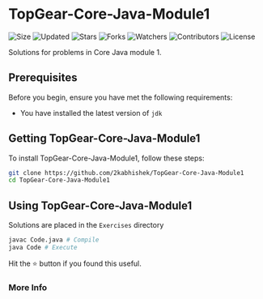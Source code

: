 # TopGear-Core-Java-Module1

![Size](https://img.shields.io/github/repo-size/2kabhishek/TopGear-Core-Java-Module1?style=plastic&color=0f0&label=Size)
![Updated](https://img.shields.io/github/last-commit/2kabhishek/TopGear-Core-Java-Module1?style=plastic&color=f00&label=Updated)
![Stars](https://img.shields.io/github/stars/2kabhishek/TopGear-Core-Java-Module1?style=plastic&color=ffc801&label=Stars)
![Forks](https://img.shields.io/github/forks/2kabhishek/TopGear-Core-Java-Module1?style=plastic&color=003cff&label=Forks)
![Watchers](https://img.shields.io/github/watchers/2kabhishek/TopGear-Core-Java-Module1?style=plastic&color=ff5500&label=Watchers)
![Contributors](https://img.shields.io/github/contributors/2kabhishek/TopGear-Core-Java-Module1?style=plastic&color=f0f&label=Contributors)
![License](https://img.shields.io/github/license/2kabhishek/TopGear-Core-Java-Module1?style=plastic&color=555&label=License)

 Solutions for problems in Core Java module 1.

## Prerequisites

Before you begin, ensure you have met the following requirements:

- You have installed the latest version of `jdk`

## Getting TopGear-Core-Java-Module1

To install TopGear-Core-Java-Module1, follow these steps:

```bash
git clone https://github.com/2kabhishek/TopGear-Core-Java-Module1
cd TopGear-Core-Java-Module1
```

## Using TopGear-Core-Java-Module1

Solutions are placed in the `Exercises` directory

```bash
javac Code.java # Compile
java Code # Execute
```

Hit the :star: button if you found this useful.

### More Info
